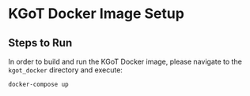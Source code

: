 # KGoT Docker Image Setup

## Steps to Run

In order to build and run the KGoT Docker image, please navigate to the `kgot_docker` directory and execute:

```bash
docker-compose up 
```
